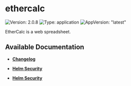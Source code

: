 # ethercalc

![Version: 2.0.8](https://img.shields.io/badge/Version-2.0.8-informational?style=flat-square) ![Type: application](https://img.shields.io/badge/Type-application-informational?style=flat-square) ![AppVersion: "latest"](https://img.shields.io/badge/AppVersion-"latest"-informational?style=flat-square)

EtherCalc is a web spreadsheet.

## Available Documentation

- [**Changelog**](CHANGELOG)

- [**Helm Security**](container-security)

- [**Helm Security**](helm-security)

